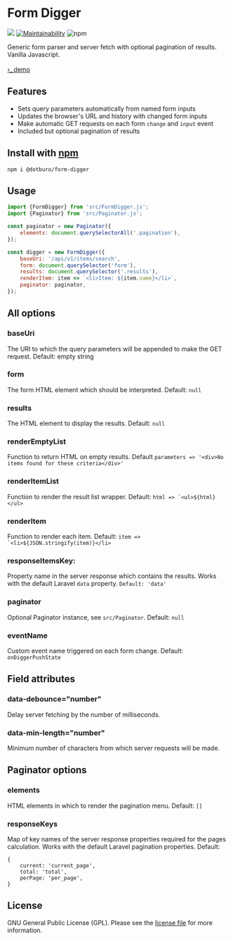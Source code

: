 # Form Digger

![](https://img.shields.io/github/tag/dotburo/form-digger.svg?label=version&style=flat)
[![Maintainability](https://api.codeclimate.com/v1/badges/a9396205396f288f62e7/maintainability)](https://codeclimate.com/github/dotburo/form-digger/maintainability)
![npm](https://img.shields.io/npm/dw/@dotburo/form-digger)

Generic form parser and server fetch with optional pagination of results. Vanilla Javascript.  
<br>
<a href="https://dotburo.github.io/form-digger/" target="_blank" rel="noopener">&rsaquo;_&thinsp;demo</a>

## Features
* Sets query parameters automatically from named form inputs
* Updates the browser's URL and history with changed form inputs
* Make automatic GET requests on each form `change` and `input` event
* Included but optional pagination of results

## Install with [npm](https://www.npmjs.com/package/@dotburo/form-digger)
```
npm i @dotburo/form-digger
```

## Usage
```js
import {FormDigger} from 'src/FormDigger.js';
import {Paginator} from 'src/Paginator.js';

const paginator = new Paginator({
    elements: document.querySelectorAll('.pagination'),
});

const digger = new FormDigger({
    baseUri: '/api/v1/items/search',
    form: document.querySelector('form'),
    results: document.querySelector('.results'),
    renderItem: item => `<li>Item: ${item.name}</li>`,
    paginator: paginator,
});
```

## All options
### baseUri
The URI to which the query parameters will be appended to make the GET request. Default: empty string
### form
The form HTML element which should be interpreted. Default: `null`
### results
The HTML element to display the results. Default: `null`
### renderEmptyList 
Function to return HTML on empty results. Default `parameters => '<div>No items found for these criteria</div>'`
### renderItemList
Function to render the result list wrapper. Default: ``html => `<ul>${html}</ul>``
### renderItem
Function to render each item. Default: ``item => `<li>${JSON.stringify(item)}</li>``
### responseItemsKey:
Property name in the server response which contains the results. Works with the default Laravel `data` property. `Default: 'data'`
### paginator
Optional Paginator instance, see `src/Paginator`. Default: `null`
### eventName
Custom event name triggered on each form change. Default: `onDiggerPushState`

## Field attributes
### data-debounce="number"
Delay server fetching by the number of milliseconds.
### data-min-length="number"
Minimum number of characters from which server requests will be made.

## Paginator options
### elements
HTML elements in which to render the pagination menu. Default: `[]`
### responseKeys
Map of key names of the server response properties required for the pages calculation. Works with the default Laravel pagination properties. Default:  
```
{
    current: 'current_page',
    total: 'total',
    perPage: 'per_page',
}
```

## License
GNU General Public License (GPL). Please see the [license file](LICENSE.md) for more information.
